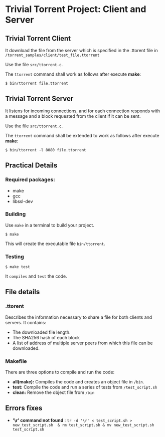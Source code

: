 # Trivial Torrent Project: Client and Server

## Trivial Torrent Client

It download the file from the server which is specified in the .ttorent file in `/torrent_samples/client/test_file.ttorrent`

Use the file `src/ttorrent.c`.

The `ttorrent` command shall work as follows after execute **make**:

~~~{.diff}
$ bin/ttorrent file.ttorrent
~~~

## Trivial Torrent Server

It listens for incoming connections, and for each connection responds with a message and a block requested from the client if it can be sent.

Use the file `src/ttorrent.c`.

The `ttorrent` command shall be extended to work as follows after execute **make**:

~~~{.diff}
$ bin/ttorrent -l 8080 file.ttorrent
~~~

## Practical Details

### Required packages:
 * make
 * gcc
 * libssl-dev

### Building

Use `make` in a terminal to build your project.

~~~{.bash}
$ make
~~~

This will create the executable file `bin/ttorrent`.

### Testing

~~~{.bash}
$ make test
~~~
It `compiles` and `test` the code.



## File details
### .ttorent
Describes the information necessary to share a file for both clients and servers. It contains:
* The downloaded file length.
* The SHA256 hash of each block
* A list of address of multiple server peers from which this file can be downloaded.

### Makefile
There are three options to compile and run the code:
* **all(make):** Compiles the code and creates an object file in `/bin`.
* **test:** Compile the code and run a series of tests from `/test_script.sh`
* **clean:** Remove the object file from `/bin`

## Errors fixes
* **'\r' command not found** : `tr -d '\r' < test_script.sh > new_test_script.sh  & rm test_script.sh & mv new_test_script.sh test_script.sh`